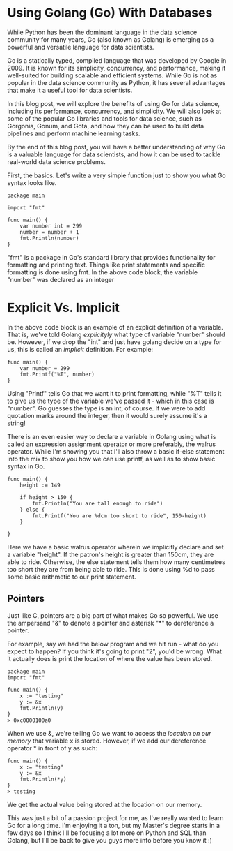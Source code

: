 # Using Golang (Go) With Databases
  While Python has been the dominant language in the data science community for many years, Go (also known as Golang) is emerging as a powerful and versatile language for data scientists.

Go is a statically typed, compiled language that was developed by Google in 2009. It is known for its simplicity, concurrency, and performance, making it well-suited for building scalable and efficient systems. While Go is not as popular in the data science community as Python, it has several advantages that make it a useful tool for data scientists.

In this blog post, we will explore the benefits of using Go for data science, including its performance, concurrency, and simplicity. We will also look at some of the popular Go libraries and tools for data science, such as Gorgonia, Gonum, and Gota, and how they can be used to build data pipelines and perform machine learning tasks.

By the end of this blog post, you will have a better understanding of why Go is a valuable language for data scientists, and how it can be used to tackle real-world data science problems.

First, the basics. Let's write a very simple function just to show you what Go syntax looks like.

```
package main

import "fmt"

func main() {
	var number int = 299
	number = number + 1
	fmt.Println(number)
}

```

"fmt" is a package in Go's standard library that provides functionality for formatting and printing text. Things like print statements and specific formatting is done using fmt. In the above code block, the variable "number" was declared as an integer 


# Explicit Vs. Implicit 
  
In the above code block is an example of an explicit definition of a variable. That is, we've told Golang _explicityly_ what type of variable "number" should be. However, if we drop the "int" and just have golang decide on a type for us, this is called an _implicit_ definition. For example:

```
func main() {
	var number = 299
	fmt.Printf("%T", number)
}
```

Using "Printf" tells Go that we want it to print formatting, while "%T" tells it to give us the type of the variable we've passed it - which in this case is "number". Go guesses the type is an int, of course. If we were to add quotation marks around the integer, then it would surely assume it's a string!

There is an even easier way to declare a variable in Golang using what is called an expression assignment operator or more preferably, the walrus operator. While I'm showing you that I'll also throw a basic if-else statement into the mix to show you how we can use printf, as well as to show basic syntax in Go.

```
func main() {
	height := 149
	
	if height > 150 {
		fmt.Println("You are tall enough to ride")
	} else {
		fmt.Printf("You are %dcm too short to ride", 150-height)
	}
	
}
```
Here we have a basic walrus operator wherein we implicitly declare and set a variable "height". If the patron's height is greater than 150cm, they are able to ride. Otherwise, the else statement tells them how many centimetres too short they are from being able to ride. This is done using %d to pass some basic arithmetic to our print statement. 


## Pointers

Just like C, pointers are a big part of what makes Go so powerful. We use the ampersand "&" to denote a pointer and asterisk "*" to dereference a pointer.

For example, say we had the below program and we hit run - what do you expect to happen? If you think it's going to print "2", you'd be wrong. What it actually does is print the location of where the value has been stored. 

```
package main
import "fmt"

func main() {
	x := "testing"
	y := &x
	fmt.Println(y)
}
> 0xc0000100a0
```

When we use &, we're telling Go we want to access the _location on our memory_ that variable x is stored. However, if we add our dereference operator * in front of y as such: 

```
func main() {
	x := "testing"
	y := &x
	fmt.Println(*y)
}
> testing
```

We get the actual value being stored at the location on our memory.

This was just a bit of a passion project for me, as I've really wanted to learn Go for a long time. I'm enjoying it a ton, but my Master's degree starts in a few days so I think I'll be focusing a lot more on Python and SQL than Golang, but I'll be back to give you guys more info before you know it :)
